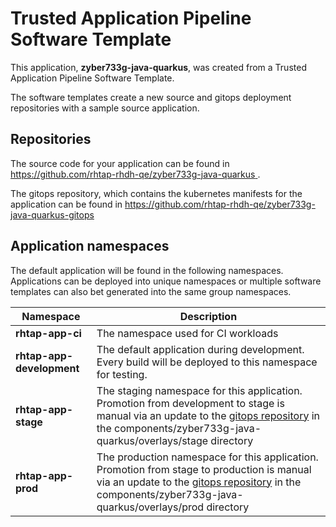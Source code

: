 # Trusted Application Pipeline Software Template

This application, **zyber733g-java-quarkus**, was created from a Trusted Application Pipeline Software Template.

The software templates create a new source and gitops deployment repositories with a sample source application. 

## Repositories

The source code for your application can be found in [https://github.com/rhtap-rhdh-qe/zyber733g-java-quarkus ](https://github.com/rhtap-rhdh-qe/zyber733g-java-quarkus ).
 
The gitops repository, which contains the kubernetes manifests for the application can be found in 
[https://github.com/rhtap-rhdh-qe/zyber733g-java-quarkus-gitops ](https://github.com/rhtap-rhdh-qe/zyber733g-java-quarkus-gitops ) 

## Application namespaces 

The default application will be found in the following namespaces. Applications can be deployed into unique namespaces or multiple software templates can also bet generated into the same group namespaces.  

|  Namespace   |  Description   |  
| -------- | -------- |
| **rhtap-app-ci** | The namespace used for CI workloads |
| **rhtap-app-development** | The default application during development. Every build will be deployed to this namespace for testing. |
| **rhtap-app-stage** | The staging namespace for this application. Promotion from development to stage is manual via an update to the [gitops repository](https://github.com/rhtap-rhdh-qe/zyber733g-java-quarkus-gitops ) in the components/zyber733g-java-quarkus/overlays/stage directory |
| **rhtap-app-prod** | The production namespace for this application. Promotion from stage to production is manual via an update to the [gitops repository](https://github.com/rhtap-rhdh-qe/zyber733g-java-quarkus-gitops ) in the components/zyber733g-java-quarkus/overlays/prod directory |